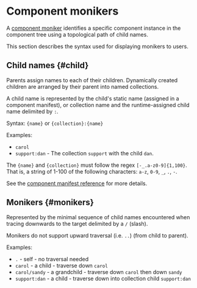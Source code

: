 # Component monikers

A [component moniker][glossary.moniker] identifies a specific component instance
in the component tree using a topological path of child names.

This section describes the syntax used for displaying monikers to users.

## Child names {#child}

Parents assign names to each of their children. Dynamically created children
are arranged by their parent into named collections.

A child name is represented by the child's static name (assigned in a
component manifest), or collection name and the runtime-assigned child name
delimited by `:`.

Syntax: `{name}` or `{collection}:{name}`

Examples:

- `carol`
- `support:dan` - The collection `support` with the child `dan`.

The `{name}` and `{collection}` must follow the regex `[-_.a-z0-9]{1,100}`.
That is, a string of 1-100 of the following characters: `a-z`, `0-9`, `_`, `.`,
`-`.

See the [component manifest reference][cml-reference] for more details.

## Monikers {#monikers}

Represented by the minimal sequence of child names encountered when tracing
downwards to the target delimited by a `/` (slash).

Monikers do not support upward traversal (i.e. `..`) (from child to parent).

Examples:

- `.` - self - no traversal needed
- `carol` - a child - traverse down `carol`
- `carol/sandy` - a grandchild - traverse down `carol` then down `sandy`
- `support:dan` - a child - traverse down into collection child `support:dan`

[glossary.moniker]: /docs/glossary/README.md#moniker
[cml-reference]: https://fuchsia.dev/reference/cml
